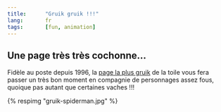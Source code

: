 ```yaml
---
title:      "Gruik gruik !!!"
lang:       fr
tags:       [fun, animation]
---
```


## Une page très très cochonne…

Fidèle au poste depuis 1996, la [page la plus gruik](http://www.pinkpigpage.com/) de la toile vous fera passer un très bon moment en compagnie de personnages assez fous, quoique pas autant que certaines vaches !!!

{% respimg "gruik-spiderman.jpg" %}
